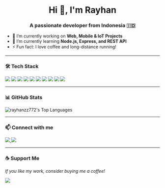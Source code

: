 <h1 align="center">Hi 👋, I'm Rayhan</h1>
<h3 align="center">A passionate developer from Indonesia 🇮🇩</h3>

- 🔭 I’m currently working on **Web, Mobile & IoT Projects**
- 🌱 I’m currently learning **Node.js, Express, and REST API**
- ⚡ Fun fact: I love coffee and long-distance running!

---

### 🛠️ Tech Stack

<p>
  <img src="https://img.shields.io/badge/Laravel-FF2D20?logo=laravel&logoColor=white" />
  <img src="https://img.shields.io/badge/Tailwind_CSS-38B2AC?logo=tailwind-css&logoColor=white" />
  <img src="https://img.shields.io/badge/Flutter-02569B?logo=flutter&logoColor=white" />
  <img src="https://img.shields.io/badge/Dart-0175C2?logo=dart&logoColor=white" />
  <img src="https://img.shields.io/badge/JavaScript-F7DF1E?logo=javascript&logoColor=black" />
  <img src="https://img.shields.io/badge/Node.js-339933?logo=nodedotjs&logoColor=white" />
  <img src="https://img.shields.io/badge/React-61DAFB?logo=react&logoColor=black" />
  <img src="https://img.shields.io/badge/Express.js-000000?logo=express&logoColor=white" />
  <img src="https://img.shields.io/badge/SQLite-003B57?logo=sqlite&logoColor=white" />
  <img src="https://img.shields.io/badge/WordPress-21759B?logo=wordpress&logoColor=white" />
</p>

---

### 📊 GitHub Stats

![rayhanzz772's Top Languages](https://github-readme-stats.vercel.app/api/top-langs/?username=rayhanzz772&theme=algolia&show_icons=true&hide_border=false&layout=compact)

---

### 📫 Connect with me

<p>
  <a href="mailto:rayhanzz772@gmail.com">
    <img src="https://img.shields.io/badge/Gmail-rayhanzz772@gmail.com-red?logo=gmail&style=flat-square" />
  </a>
  <a href="https://linkedin.com/in/rayhanzz772" target="_blank">
    <img src="https://img.shields.io/badge/LinkedIn-rayhanzz772-blue?logo=linkedin&style=flat-square" />
  </a>
</p>

---

### ☕ Support Me

<p><i>If you like my work, consider buying me a coffee!</i></p>
<p>
  <a href="https://www.buymeacoffee.com/rayhanzz772e" target="_blank">
    <img src="https://img.shields.io/badge/Buy%20Me%20a%20Coffee-FFDD00?logo=buy-me-a-coffee&logoColor=black&style=flat-square" />
  </a>
</p>
